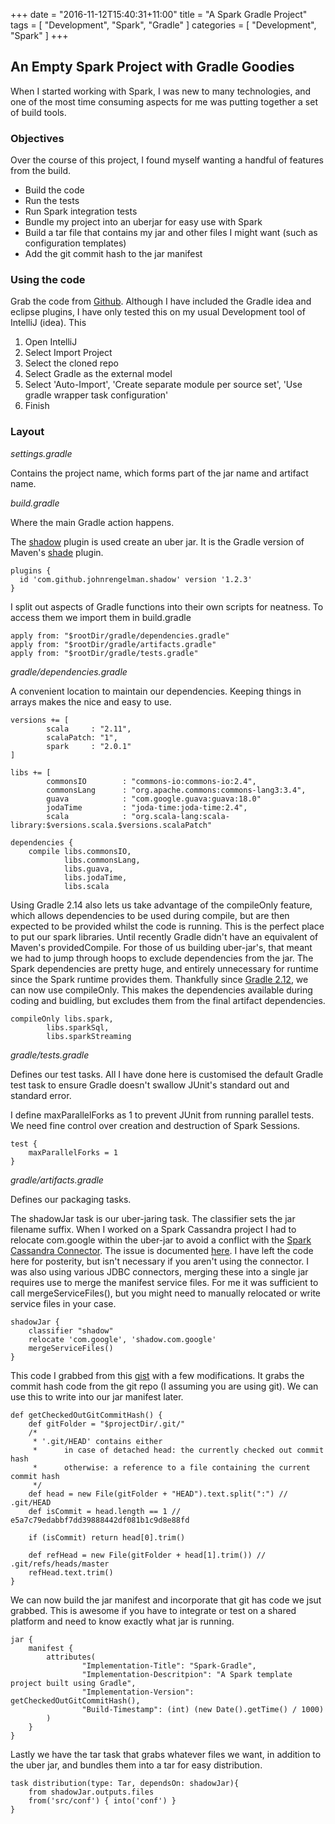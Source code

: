 +++
date        = "2016-11-12T15:40:31+11:00"
title       = "A Spark Gradle Project"
tags        = [ "Development", "Spark", "Gradle" ]
categories  = [ "Development", "Spark" ]
+++

## An Empty Spark Project with Gradle Goodies

When I started working with Spark, I was new to many technologies, and one of the most time consuming aspects for me was putting together a set of build tools.

### Objectives

Over the course of this project, I found myself wanting a handful of features from the build.

* Build the code
* Run the tests
* Run Spark integration tests
* Bundle my project into an uberjar for easy use with Spark
* Build a tar file that contains my jar and other files I might want (such as configuration templates)
* Add the git commit hash to the jar manifest

### Using the code

Grab the code from [Github](https://github.com/trickbooter/spark-gradle). Although I have included the Gradle idea and eclipse plugins, I have only tested this on my usual Development tool of IntelliJ (idea). This

1. Open IntelliJ
2. Select Import Project
3. Select the cloned repo
4. Select Gradle as the external model
5. Select 'Auto-Import', 'Create separate module per source set', 'Use gradle wrapper task configuration'
6. Finish

### Layout

_settings.gradle_

Contains the project name, which forms part of the jar name and artifact name.

_build.gradle_

Where the main Gradle action happens.

The [shadow](https://github.com/johnrengelman/shadow) plugin is used create an uber jar. It is the Gradle version of Maven's [shade](https://maven.apache.org/plugins/maven-shade-plugin/) plugin.

```
plugins {
  id 'com.github.johnrengelman.shadow' version '1.2.3'
}
```

I split out aspects of Gradle functions into their own scripts for neatness. To access them we import them in build.gradle

```
apply from: "$rootDir/gradle/dependencies.gradle"
apply from: "$rootDir/gradle/artifacts.gradle"
apply from: "$rootDir/gradle/tests.gradle"
```

_gradle/dependencies.gradle_

A convenient location to maintain our dependencies. Keeping things in arrays makes the nice and easy to use.

```
versions += [
        scala     : "2.11",
        scalaPatch: "1",
        spark     : "2.0.1"
]

libs += [
        commonsIO        : "commons-io:commons-io:2.4",
        commonsLang      : "org.apache.commons:commons-lang3:3.4",
        guava            : "com.google.guava:guava:18.0"
        jodaTime         : "joda-time:joda-time:2.4",
        scala            : "org.scala-lang:scala-library:$versions.scala.$versions.scalaPatch"

dependencies {
    compile libs.commonsIO,
            libs.commonsLang,
            libs.guava,
            libs.jodaTime,
            libs.scala
```

Using Gradle 2.14 also lets us take advantage of the compileOnly feature, which allows dependencies to be used during compile, but are then expected to be provided whilst the code is running. This is the perfect place to put our spark libraries. Until recently Gradle didn't have an equivalent of Maven's providedCompile. For those of us building uber-jar's, that meant we had to jump through hoops to exclude dependencies from the jar. The Spark dependencies are pretty huge, and entirely unnecessary for runtime since the Spark runtime provides them. Thankfully since [Gradle 2.12](https://gradle.org/blog/compile-only-dependencies/), we can now use compileOnly. This makes the dependencies available during coding and buidling, but excludes them from the final artifact dependencies.

```
compileOnly libs.spark,
        libs.sparkSql,
        libs.sparkStreaming
```

_gradle/tests.gradle_

Defines our test tasks. All I have done here is customised the default Gradle test task to ensure Gradle doesn't swallow JUnit's standard out and standard error.

I define maxParallelForks as 1 to prevent JUnit from running parallel tests. We need fine control over creation and destruction of Spark Sessions.
```
test {
    maxParallelForks = 1
}
```

_gradle/artifacts.gradle_

Defines our packaging tasks.

The shadowJar task is our uber-jaring task. The classifier sets the jar filename suffix. When I worked on a Spark Cassandra project I had to relocate com.google within the uber-jar to avoid a conflict with the [Spark Cassandra Connector](https://github.com/datastax/spark-cassandra-connector). The issue is documented [here](http://stackoverflow.com/questions/34209329/guava-version-while-using-spark-shell). I have left the code here for posterity, but isn't necessary if you aren't using the connector. I was also using various JDBC connectors, merging these into a single jar requires use to merge the manifest service files. For me it was sufficient to call mergeServiceFiles(), but you might need to manually relocated or write service files in your case.

```
shadowJar {
    classifier "shadow"
    relocate 'com.google', 'shadow.com.google'
    mergeServiceFiles()
}
```

This code I grabbed from this [gist](https://gist.github.com/JonasGroeger/7620911) with a few modifications. It grabs the commit hash code from the git repo (I assuming you are using git). We can use this to write into our jar manifest later.
```
def getCheckedOutGitCommitHash() {
    def gitFolder = "$projectDir/.git/"
    /*
     * '.git/HEAD' contains either
     *      in case of detached head: the currently checked out commit hash
     *      otherwise: a reference to a file containing the current commit hash
     */
    def head = new File(gitFolder + "HEAD").text.split(":") // .git/HEAD
    def isCommit = head.length == 1 // e5a7c79edabbf7dd39888442df081b1c9d8e88fd

    if (isCommit) return head[0].trim()

    def refHead = new File(gitFolder + head[1].trim()) // .git/refs/heads/master
    refHead.text.trim()
}
```

We can now build the jar manifest and incorporate that git has code we jsut grabbed. This is awesome if you have to integrate or test on a shared platform and need to know exactly what jar is running.
```
jar {
    manifest {
        attributes(
                "Implementation-Title": "Spark-Gradle",
                "Implementation-Descritpion": "A Spark template project built using Gradle",
                "Implementation-Version": getCheckedOutGitCommitHash(),
                "Build-Timestamp": (int) (new Date().getTime() / 1000)
        )
    }
}
```

Lastly we have the tar task that grabs whatever files we want, in addition to the uber jar, and bundles them into a tar for easy distribution.

```
task distribution(type: Tar, dependsOn: shadowJar){
    from shadowJar.outputs.files
    from('src/conf') { into('conf') }
}
```
